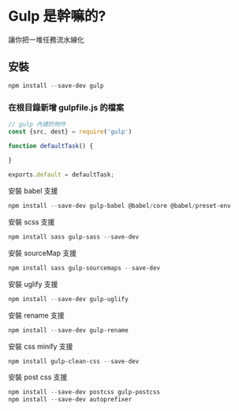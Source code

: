 # Gulp 是幹嘛的?

讓你把一堆任務流水線化

## 安裝 

``` powershell
npm install --save-dev gulp
```

### 在根目錄新增 gulpfile.js 的檔案


``` javascript 
// gulp 內建的物件
const {src, dest} = require('gulp')

function defaultTask() {
    
}

exports.default = defaultTask;
```

安裝 babel 支援
``` powershell
npm install --save-dev gulp-babel @babel/core @babel/preset-env
```

安裝 scss 支援
``` powershell
npm install sass gulp-sass --save-dev
```

安裝 sourceMap 支援
``` powershell
npm install sass gulp-sourcemaps --save-dev
```

安裝 uglify 支援
``` powershell
npm install --save-dev gulp-uglify
```

安裝 rename 支援
``` powershell
npm install --save-dev gulp-rename
```

安裝 css minify 支援
``` powershell
npm install gulp-clean-css --save-dev
```

安裝 post css 支援
``` powershell
npm install --save-dev postcss gulp-postcss
npm install --save-dev autoprefixer
```